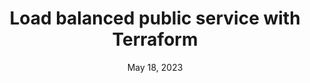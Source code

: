 ---
title: Load balanced public service with Terraform
description: >-
  Use Terraform to deploy a public facing load balanced service.
filterDimensions:
  - key: tool
    value: terraform
  - key: type
    value: pattern
authors:
  - arvsoni
date: May 18, 2023
repositoryLink: https://github.com/aws-ia/ecs-blueprints/tree/main/terraform/fargate-examples/core-infra
license:
  label: Apache 2.0
  link: https://github.com/aws-ia/ecs-blueprints/blob/main/LICENSE
---